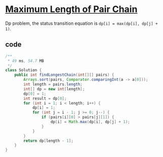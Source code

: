 # [Maximum Length of Pair Chain](https://leetcode.com/problems/maximum-length-of-pair-chain/)

Dp problem, the status transition equation is `dp[i] = max(dp[i], dp[j] + 1)`.

## code

```java
/**
 * 49 ms, 54.7 MB
 */
class Solution {
    public int findLongestChain(int[][] pairs) {
        Arrays.sort(pairs, Comparator.comparingInt(a -> a[0]));
        int length = pairs.length;
        int[] dp = new int[length];
        dp[0] = 1;
        int result = dp[0];
        for (int i = 1; i < length; i++) {
            dp[i] = 1;
            for (int j = i - 1; j >= 0; j--) {
                if (pairs[i][0] > pairs[j][1]) {
                    dp[i] = Math.max(dp[i], dp[j] + 1);
                }
            }
        }
        return dp[length - 1];
    }
}
```
